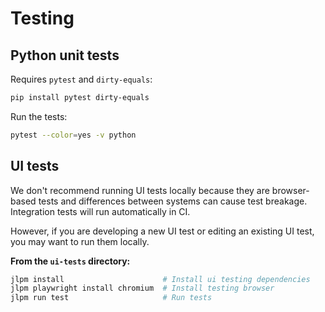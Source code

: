 # Testing

## Python unit tests

Requires `pytest` and `dirty-equals`:

```bash
pip install pytest dirty-equals
```

Run the tests:

```bash
pytest --color=yes -v python
```

## UI tests

We don't recommend running UI tests locally because they are browser-based tests and
differences between systems can cause test breakage.
Integration tests will run automatically in CI.

However, if you are developing a new UI test or editing an existing UI test, you may
want to run them locally.

**From the `ui-tests` directory:**

```bash
jlpm install                      # Install ui testing dependencies
jlpm playwright install chromium  # Install testing browser
jlpm run test                     # Run tests
```
